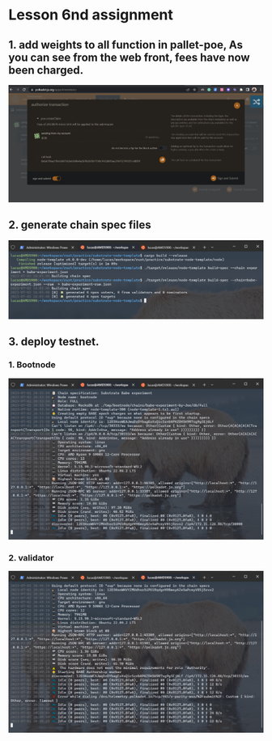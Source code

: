 # Lesson 6nd assignment

## 1. add weights to all function in pallet-poe, As you can see from the web front, fees have now been charged.
![testcase](https://github.com/vfptr/substrate-node-template/blob/420242bf7f7654c9874abd3923a40d5322ed6f7e/pallets/poe/resources/l6-weight.png)


## 2. generate chain spec files
![img](https://github.com/vfptr/substrate-node-template/blob/420242bf7f7654c9874abd3923a40d5322ed6f7e/pallets/poe/resources/L6-2-terminal.png)


## 3. deploy testnet.

### 1. Bootnode
![img](https://github.com/vfptr/substrate-node-template/blob/420242bf7f7654c9874abd3923a40d5322ed6f7e/pallets/poe/resources/l6-bootnode.png)


### 2. validator
![img](https://github.com/vfptr/substrate-node-template/blob/420242bf7f7654c9874abd3923a40d5322ed6f7e/pallets/poe/resources/l6-validator.png)

